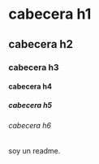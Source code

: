 # cabecera h1
## cabecera h2
### cabecera h3
#### cabecera h4
##### cabecera h5
###### cabecera h6

soy un readme.

